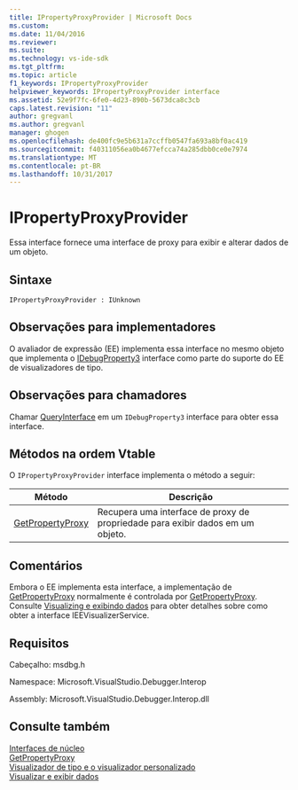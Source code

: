 ```yaml
---
title: IPropertyProxyProvider | Microsoft Docs
ms.custom: 
ms.date: 11/04/2016
ms.reviewer: 
ms.suite: 
ms.technology: vs-ide-sdk
ms.tgt_pltfrm: 
ms.topic: article
f1_keywords: IPropertyProxyProvider
helpviewer_keywords: IPropertyProxyProvider interface
ms.assetid: 52e9f7fc-6fe0-4d23-890b-5673dca8c3cb
caps.latest.revision: "11"
author: gregvanl
ms.author: gregvanl
manager: ghogen
ms.openlocfilehash: de400fc9e5b631a7ccffb0547fa693a8bf0ac419
ms.sourcegitcommit: f40311056ea0b4677efcca74a285dbb0ce0e7974
ms.translationtype: MT
ms.contentlocale: pt-BR
ms.lasthandoff: 10/31/2017
---
```

# <a name="ipropertyproxyprovider"></a>IPropertyProxyProvider
Essa interface fornece uma interface de proxy para exibir e alterar dados de um objeto.  
  
## <a name="syntax"></a>Sintaxe  
  
```  
IPropertyProxyProvider : IUnknown  
```  
  
## <a name="notes-for-implementers"></a>Observações para implementadores  
 O avaliador de expressão (EE) implementa essa interface no mesmo objeto que implementa o [IDebugProperty3](../../../extensibility/debugger/reference/idebugproperty3.md) interface como parte do suporte do EE de visualizadores de tipo.  
  
## <a name="notes-for-callers"></a>Observações para chamadores  
 Chamar [QueryInterface](/cpp/atl/queryinterface) em um `IDebugProperty3` interface para obter essa interface.  
  
## <a name="methods-in-vtable-order"></a>Métodos na ordem Vtable  
 O `IPropertyProxyProvider` interface implementa o método a seguir:  
  
|Método|Descrição|  
|------------|-----------------|  
|[GetPropertyProxy](../../../extensibility/debugger/reference/ipropertyproxyprovider-getpropertyproxy.md)|Recupera uma interface de proxy de propriedade para exibir dados em um objeto.|  
  
## <a name="remarks"></a>Comentários  
 Embora o EE implementa esta interface, a implementação de [GetPropertyProxy](../../../extensibility/debugger/reference/ipropertyproxyprovider-getpropertyproxy.md) normalmente é controlada por [GetPropertyProxy](../../../extensibility/debugger/reference/ieevisualizerservice-getpropertyproxy.md). Consulte [Visualizing e exibindo dados](../../../extensibility/debugger/visualizing-and-viewing-data.md) para obter detalhes sobre como obter a interface IEEVisualizerService.  
  
## <a name="requirements"></a>Requisitos  
 Cabeçalho: msdbg.h  
  
 Namespace: Microsoft.VisualStudio.Debugger.Interop  
  
 Assembly: Microsoft.VisualStudio.Debugger.Interop.dll  
  
## <a name="see-also"></a>Consulte também  
 [Interfaces de núcleo](../../../extensibility/debugger/reference/core-interfaces.md)   
 [GetPropertyProxy](../../../extensibility/debugger/reference/ieevisualizerservice-getpropertyproxy.md)   
 [Visualizador de tipo e o visualizador personalizado](../../../extensibility/debugger/type-visualizer-and-custom-viewer.md)   
 [Visualizar e exibir dados](../../../extensibility/debugger/visualizing-and-viewing-data.md)